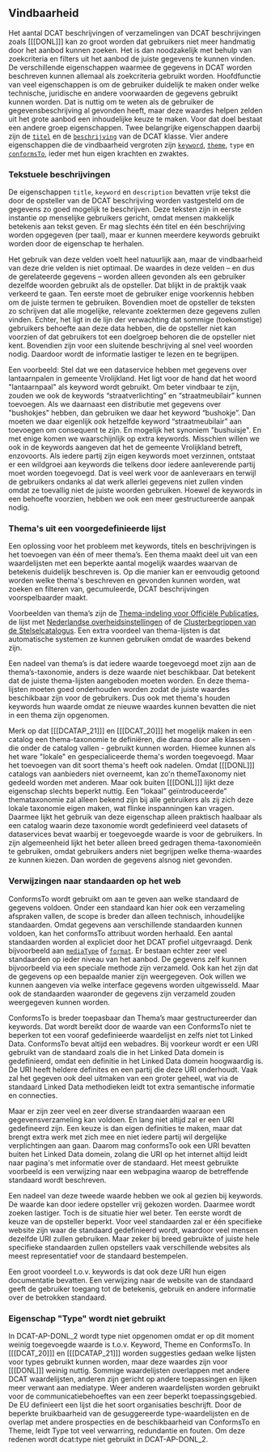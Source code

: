## Vindbaarheid

Het aantal DCAT beschrijvingen of verzamelingen van DCAT beschrijvingen zoals [[[DONL]]] kan zo groot worden dat gebruikers niet meer handmatig door het aanbod kunnen zoeken. Het is dan noodzakelijk met behulp van zoekcriteria en filters uit het aanbod de juiste gegevens te kunnen vinden. De verschillende eigenschappen waarmee de gegevens in DCAT worden beschreven kunnen allemaal als zoekcriteria gebruikt worden. Hoofdfunctie van veel eigenschappen is om de gebruiker duidelijk te maken onder welke technische, juridische en andere voorwaarden de gegevens gebruikt kunnen worden. Dat is  nuttig om te weten als de gebruiker de gegevensbeschrijving al gevonden heeft, maar deze waardes helpen zelden uit het grote aanbod een inhoudelijke keuze te maken. Voor dat doel
bestaat een andere  groep eigenschappen. Twee belangrijke eigenschappen daarbij zijn de [`titel`](#dct-title) en de [`beschrijving`](#dct-description) van de DCAT klasse.  Vier andere eigenschappen die de vindbaarheid vergroten zijn  [`keyword`](#dcat-keyword), [`theme`](#dcat-theme), `type` en [`conformsTo`](#dct-conformsTo), ieder met hun eigen krachten en zwaktes.

### Tekstuele beschrijvingen

De eigenschappen `title`, `keyword` en `description` bevatten vrije tekst die door de opsteller van de DCAT beschrijving worden vastgesteld om de gegevens zo goed mogelijk te beschrijven. Deze teksten zijn in eerste instantie op menselijke gebruikers gericht, omdat mensen makkelijk betekenis aan tekst geven. Er mag slechts één titel en één beschrijving worden opgegeven (per taal), maar er kunnen meerdere keywords gebruikt worden door de eigenschap te herhalen. 

Het gebruik van deze velden voelt heel natuurlijk aan, maar de vindbaarheid van deze drie velden is niet optimaal. De waardes in deze velden – en dus de gerelateerde gegevens – worden alleen gevonden als een gebruiker dezelfde woorden gebruikt als de opsteller. Dat blijkt in de praktijk vaak verkeerd te gaan. Ten eerste moet de gebruiker enige voorkennis hebben om de juiste termen te gebruiken. Bovendien moet de opsteller de teksten zo schrijven dat alle mogelijke, relevante zoektermen deze gegevens zullen vinden. Echter, het ligt in de lijn der verwachting dat sommige (toekomstige) gebruikers behoefte aan deze data hebben, die de opsteller niet kan voorzien of dat gebruikers tot een doelgroep behoren die de opsteller niet kent. Bovendien zijn voor een sluitende beschrijving al snel veel woorden nodig. Daardoor wordt de informatie lastiger te lezen en te begrijpen.

Een voorbeeld: Stel dat we een dataservice hebben met gegevens over lantaarnpalen in gemeente Vrolijkland. Het ligt voor de hand dat het woord "lantaarnpaal" als keyword wordt gebruikt. Om beter vindbaar te zijn, zouden we ook de keywords “straatverlichting” en “straatmeubilair” kunnen toevoegen. Als we daarnaast een distributie met gegevens over "bushokjes" hebben, dan gebruiken we daar het keyword “bushokje”. Dan moeten we daar eigenlijk ook hetzelfde keyword “straatmeubilair” aan toevoegen om consequent te zijn. En mogelijk het synoniem "bushuisje". En met enige komen we waarschijnlijk op extra keywords. Misschien willen we ook in de keywords aangeven dat het de gemeente Vrolijkland betreft, enzovoorts. Als iedere partij zijn eigen keywords moet verzinnen, ontstaat er een wildgroei aan keywords die telkens door iedere aanleverende partij moet worden toegevoegd. Dat is veel werk voor de aanleveraars en terwijl de gebruikers ondanks al dat werk allerlei gegevens niet zullen vinden omdat ze toevallig niet de juiste woorden gebruiken. Hoewel de keywords in een behoefte voorzien, hebben we ook een meer gestructureerde aanpak nodig.

### Thema's uit een voorgedefinieerde lijst

Een oplossing voor het probleem met keywords, titels en beschrijvingen is het toevoegen van één of meer thema’s. Een thema maakt deel uit van een waardelijsten met een beperkte aantal mogelijk waardes waarvan de betekenis duidelijk beschreven is. Op die manier kan er eenvoudig getoond worden welke thema's beschreven en gevonden kunnen worden, wat zoeken en filteren van, gecumuleerde, DCAT beschrijvingen voorspelbaarder maakt. 

Voorbeelden van thema’s zijn de [Thema-indeling voor Officiële Publicaties](https://standaarden.overheid.nl/owms/4.0/doc/waardelijsten/thema-indeling-voor-officiele-publicaties), de lijst met [Nederlandse overheidsinstellingen](https://standaarden.overheid.nl/owms/4.0/doc/waardelijsten) of de [Clusterbegrippen van de Stelselcatalogus](https://www.stelselcatalogus.nl/clusterbegrippen). Een extra voordeel van thema-lijsten is dat automatische systemen ze kunnen gebruiken omdat de waardes bekend zijn. 

Een nadeel van thema’s is dat iedere waarde toegevoegd moet zijn aan de thema’s-taxonomie, anders is deze waarde niet beschikbaar. Dat betekent dat de juiste thema-lijsten aangeboden moeten  worden. En deze thema-lijsten moeten goed onderhouden worden zodat de juiste waardes beschikbaar zijn voor de gebruikers. Dus ook met thema's houden keywords hun waarde omdat ze nieuwe waardes kunnen bevatten die niet in een thema zijn opgenomen.

Merk op dat [[[DCATAP_21]]] en [[[DCAT_20]]] het mogelijk maken in een catalog een thema-taxonomie te definiëren, die daarna door alle klassen - die onder de catalog vallen - gebruikt kunnen worden. Hiemee kunnen als het ware "lokale" en gespecialiceerde thema's worden toegevoegd. Maar het toevoegen van dit soort thema's heeft ook nadelen. Omdat [[[DONL]]] catalogs van aanbieders niet overneemt, kan zo'n themeTaxonomy niet gedeeld worden met anderen. Maar ook buiten [[[DONL]]] lijkt deze eigenschap slechts beperkt nuttig. Een “lokaal” geïntroduceerde” themataxonomie zal alleen bekend zijn bij alle gebruikers als zij zich deze lokale taxonomie eigen maken, wat flinke inspanningen kan vragen. Daarmee lijkt het gebruik van  deze eigenschap alleen praktisch haalbaar als een catalog waarin deze taxonomie wordt gedefinieerd veel datasets of dataservices bevat waarbij er toegevoegde waarde is voor de gebruikers. In zijn algemeenheid lijkt het beter alleen breed gedragen thema-taxonomieën te gebruiken, omdat gebruikers anders niet begrijpen welke thema-waardes ze kunnen kiezen. Dan worden de gegevens alsnog niet gevonden.

### Verwijzingen naar standaarden op het web

ConformsTo wordt gebruikt om aan te geven aan welke standaard de gegevens voldoen. Onder een standaard kan hier ook een verzameling afspraken vallen, de scope is breder dan alleen technisch, inhoudelijke standaarden. Omdat gegevens aan verschillende standaarden kunnen voldoen, kan het conformsTo attribuut worden herhaald. Een aantal standaarden worden al expliciet door het DCAT profiel uitgevraagd. Denk bijvoorbeeld aan [`mediaType`](#dcat-mediaType) of [`format`](#dct-format). Er bestaan echter zeer veel standaarden op ieder niveau van het aanbod. De gegevens zelf kunnen bijvoorbeeld via een speciale methode zijn verzameld. Ook kan het zijn dat de gegevens op een bepaalde manier zijn weergegeven. Ook willen we kunnen aangeven via welke interface gegevens worden uitgewisseld. Maar ook de standaarden waaronder de gegevens zijn verzameld zouden weergegeven kunnen worden. 

ConformsTo is breder toepasbaar dan Thema’s maar gestructureerder dan keywords. Dat wordt bereikt door de waarde van een ConformsTo niet te beperken tot een vooraf gedefinieerde waardelijst en zelfs niet tot Linked Data. ConformsTo bevat altijd een webadres. Bij voorkeur wordt er een URI gebruikt van de standaard zoals die in het Linked Data domein is gedefinieerd, omdat een definitie in het Linked Data domein hoogwaardig is. De URI heeft heldere definites en een partij die deze URI onderhoudt. Vaak zal het gegeven ook deel uitmaken van een groter geheel, wat via de standaard Linked Data methodieken leidt tot extra semantische informatie en connecties.

Maar er zijn zeer veel en zeer diverse strandaarden waaraan een gegevensverzameling kan voldoen. En lang niet altijd zal er een URI gedefineerd zijn. Een keuze is dan eigen definities te maken, maar dat brengt extra werk met zich mee en niet iedere partij wil dergelijke verplichtingen aan gaan. Daarom mag conformsTo ook een URI  bevatten buiten het Linked Data domein, zolang die URI op het internet altijd leidt naar pagina's met informatie over de standaard. Het meest gebruikte voorbeeld is een verwijzing naar een webpagina waarop de betreffende standaard wordt beschreven.

Een nadeel van deze tweede waarde hebben we ook al gezien bij keywords. De waarde kan door iedere opsteller vrij gekozen worden. Daarmee wordt zoeken lastiger. Toch is de situatie hier wel beter. Ten eerste wordt de keuze van de opsteller beperkt. Voor veel standaarden zal er één specifieke website zijn waar de standaard gedefinieerd wordt, waardoor veel mensen dezelfde URI zullen gebruiken. Maar zeker bij breed gebruikte of juiste hele specifieke standaarden zullen opstellers vaak verschillende websites als meest representatief voor de standaard bestempelen.

Een groot voordeel t.o.v. keywords is dat ook deze URI hun eigen documentatie bevatten. Een verwijzing naar de website van de standaard geeft de gebruiker toegang tot de betekenis, gebruik en andere informatie over de betrokken standaard.

### Eigenschap "Type" wordt niet gebruikt

In DCAT-AP-DONL_2 wordt type niet opgenomen omdat er op dit moment weinig toegevoegde waarde is t.o.v. Keyword, Theme en ConformsTo. In [[[DCAT_20]]] en [[[DCATAP_21]]] worden suggesties gedaan welke lijsten voor types gebruikt kunnen worden, maar deze waardes zijn voor [[[DONL]]] weinig nuttig. Sommige waardelijsten overlappen met andere DCAT waardelijsten, anderen zijn gericht op andere toepassingen en lijken meer verwant aan mediatype. Weer anderen waardelijsten worden gebruikt voor de communicatiebehoeftes van een zeer beperkt toepassingsgebied. De EU definieert een lijst die het soort organisaties beschrijft. Door de beperkte bruikbaarheid van de gesuggereerde type-waardelijsten en de overlap met andere prospecties en de beschikbaarheid van ConformsTo en Theme, leidt Type tot veel verwarring, redundantie en fouten. 
Om deze redenen wordt dcat:type niet gebruikt in DCAT-AP-DONL_2.
